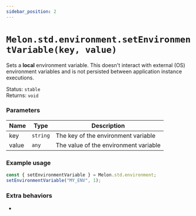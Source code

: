 ```yaml
---
sidebar_position: 2
---
```


# `Melon.std.environment.setEnvironmentVariable(key, value)`

Sets a **local** environment variable. This doesn't interact with external (OS) environment variables and is not persisted between application instance executions.

Status: `stable` <br />
Returns: `void`

### Parameters

| Name | Type | Description |
| ---- | ---- | ----------- |
| key | `string` | The key of the environment variable |
| value | `any` | The value of the environment variable |

### Example usage

```ts
const { setEnvironmentVariable } = Melon.std.environment;
setEnvironmentVariable("MY_ENV", 1);
```

### Extra behaviors

-